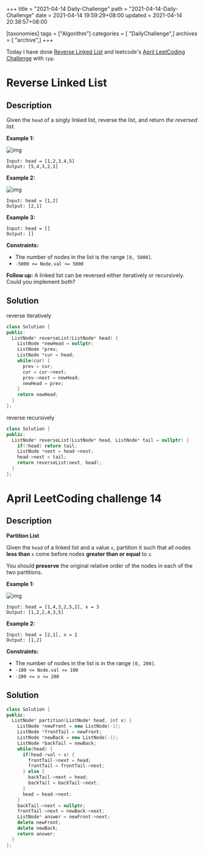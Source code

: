 +++
title = "2021-04-14 Daily-Challenge"
path = "2021-04-14-Daily-Challenge"
date = 2021-04-14 19:59:29+08:00
updated = 2021-04-14 20:38:57+08:00

[taxonomies]
tags = ["Algorithm"]
categories = [ "DailyChallenge",]
archives = [ "archive",]
+++

Today I have done [Reverse Linked List](https://leetcode.com/problems/reverse-linked-list/) and leetcode's [April LeetCoding Challenge](https://leetcode.com/explore/challenge/card/april-leetcoding-challenge-2021/594/week-2-april-8th-april-14th/3706/) with `cpp`.

<!-- more -->

# Reverse Linked List

## Description

Given the `head` of a singly linked list, reverse the list, and return *the reversed list*.

 

**Example 1:**

![img](https://assets.leetcode.com/uploads/2021/02/19/rev1ex1.jpg)

```
Input: head = [1,2,3,4,5]
Output: [5,4,3,2,1]
```

**Example 2:**

![img](https://assets.leetcode.com/uploads/2021/02/19/rev1ex2.jpg)

```
Input: head = [1,2]
Output: [2,1]
```

**Example 3:**

```
Input: head = []
Output: []
```

 

**Constraints:**

- The number of nodes in the list is the range `[0, 5000]`.
- `-5000 <= Node.val <= 5000`

 

**Follow up:** A linked list can be reversed either iteratively or recursively. Could you implement both?

## Solution

reverse iteratively

``` cpp
class Solution {
public:
  ListNode* reverseList(ListNode* head) {
    ListNode *newHead = nullptr;
    ListNode *prev;
    ListNode *cur = head;
    while(cur) {
      prev = cur;
      cur = cur->next;
      prev->next = newHead;
      newHead = prev;
    }
    return newHead;
  }
};
```

reverse recursively

``` cpp
class Solution {
public:
  ListNode* reverseList(ListNode* head, ListNode* tail = nullptr) {
    if(!head) return tail;
    ListNode *next = head->next;
    head->next = tail;
    return reverseList(next, head);
  }
};
```

# April LeetCoding challenge 14

## Description

**Partition List**

Given the `head` of a linked list and a value `x`, partition it such that all nodes **less than** `x` come before nodes **greater than or equal** to `x`.

You should **preserve** the original relative order of the nodes in each of the two partitions.

 

**Example 1:**

![img](https://assets.leetcode.com/uploads/2021/01/04/partition.jpg)

```
Input: head = [1,4,3,2,5,2], x = 3
Output: [1,2,2,4,3,5]
```

**Example 2:**

```
Input: head = [2,1], x = 2
Output: [1,2]
```

 

**Constraints:**

- The number of nodes in the list is in the range `[0, 200]`.
- `-100 <= Node.val <= 100`
- `-200 <= x <= 200`

## Solution

``` cpp
class Solution {
public:
  ListNode* partition(ListNode* head, int x) {
    ListNode *newFront = new ListNode(-1);
    ListNode *frontTail = newFront;
    ListNode *newBack = new ListNode(-1);
    ListNode *backTail = newBack;
    while(head) {
      if(head->val < x) {
        frontTail->next = head;
        frontTail = frontTail->next;
      } else {
        backTail->next = head;
        backTail = backTail->next;
      }
      head = head->next;
    } 
    backTail->next = nullptr;
    frontTail->next = newBack->next;
    ListNode* answer = newFront->next;
    delete newFront;
    delete newBack;
    return answer;
  }
};
```

